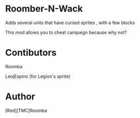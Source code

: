# Roomber-N-Wack
Adds several units that have cursed sprites , with a few blocks 

This mod allows you to cheat campaign because why not?

# Contibutors

Roomba
 
LeojEspino (for Legion's sprite)

# Author

[Red][TMC]Roomba
